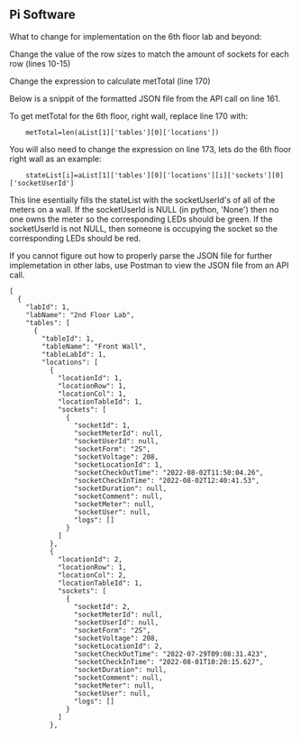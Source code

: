  

## Pi Software

What to change for implementation on the 6th floor lab and beyond:

Change the value of the row sizes to match the amount of sockets for each row (lines 10-15)

Change the expression to calculate metTotal (line 170)

Below is a snippit of the formatted JSON file from the API call on line 161.

To get metTotal for the 6th floor, right wall, replace line 170 with:

        metTotal=len(aList[1]['tables'][0]['locations'])

You will also need to change the expression on line 173, lets do the 6th floor right wall as an example:

        stateList[i]=aList[1]['tables'][0]['locations'][i]['sockets'][0]['socketUserId']

This line esentially fills the stateList with the socketUserId's of all of the meters on a wall. If the socketUserId is NULL (in python, 'None') then no one owns the meter so the corresponding LEDs should be green. If the socketUserId is not NULL, then someone is occupying the socket so the corresponding LEDs should be red.

If you cannot figure out how to properly parse the JSON file for further implemetation in other labs, use Postman to view the JSON file from an API call. 

    [
      {
        "labId": 1,
        "labName": "2nd Floor Lab",
        "tables": [
          {
            "tableId": 1,
            "tableName": "Front Wall",
            "tableLabId": 1,
            "locations": [
              {
                "locationId": 1,
                "locationRow": 1,
                "locationCol": 1,
                "locationTableId": 1,
                "sockets": [
                  {
                    "socketId": 1,
                    "socketMeterId": null,
                    "socketUserId": null,
                    "socketForm": "2S",
                    "socketVoltage": 208,
                    "socketLocationId": 1,
                    "socketCheckOutTime": "2022-08-02T11:50:04.26",
                    "socketCheckInTime": "2022-08-02T12:40:41.53",
                    "socketDuration": null,
                    "socketComment": null,
                    "socketMeter": null,
                    "socketUser": null,
                    "logs": []
                  }
                ]
              },
              {
                "locationId": 2,
                "locationRow": 1,
                "locationCol": 2,
                "locationTableId": 1,
                "sockets": [
                  {
                    "socketId": 2,
                    "socketMeterId": null,
                    "socketUserId": null,
                    "socketForm": "2S",
                    "socketVoltage": 208,
                    "socketLocationId": 2,
                    "socketCheckOutTime": "2022-07-29T09:08:31.423",
                    "socketCheckInTime": "2022-08-01T10:20:15.627",
                    "socketDuration": null,
                    "socketComment": null,
                    "socketMeter": null,
                    "socketUser": null,
                    "logs": []
                  }
                ]
              },
